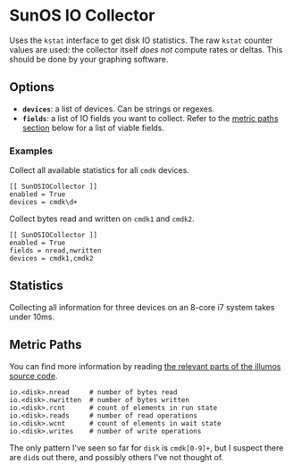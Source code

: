 # SunOS IO Collector

Uses the `kstat` interface to get disk IO statistics. The raw
`kstat` counter values are used: the collector itself *does not*
compute rates or deltas. This should be done by your graphing
software.

## Options

* **`devices`**: a list of devices. Can be strings or regexes.
* **`fields`**: a list of IO fields you want to collect. Refer to
  the [metric paths section](#metric-paths) below for a list of
  viable fields.

### Examples

Collect all available statistics for all `cmdk` devices.


```
[[ SunOSIOCollector ]]
enabled = True
devices = cmdk\d+
```

Collect bytes read and written on `cmdk1` and `cmdk2`.

```
[[ SunOSIOCollector ]]
enabled = True
fields = nread,nwritten
devices = cmdk1,cmdk2
```

## Statistics

Collecting all information for three devices on an 8-core i7 system
takes under 10ms.

## Metric Paths

You can find more information by reading [the relevant parts of the
illumos source
code](https://github.com/illumos/illumos-gate/blob/master/usr/src/uts/common/sys/kstat.h#L588-L685).

```
io.<disk>.nread     # number of bytes read
io.<disk>.nwritten  # number of bytes written
io.<disk>.rcnt      # count of elements in run state
io.<disk>.reads     # number of read operations
io.<disk>.wcnt      # count of elements in wait state
io.<disk>.writes    # number of write operations
```

The only pattern I've seen so far for `disk` is `cmdk[0-9]+`, but I
suspect there are `did`s out there, and possibly others I've not
thought of.
